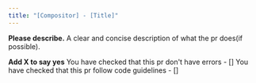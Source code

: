 ```yaml
---
title: "[Compositor] - [Title]"
---
```


**Please describe.**
A clear and concise description of what the pr does(if possible).

**Add X to say yes**
You have checked that this pr don't have errors - []
You have checked that this pr follow code guidelines - []
